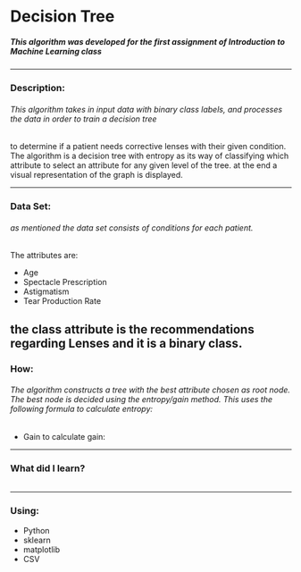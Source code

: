 # Decision Tree
##### This algorithm was developed for the first assignment of Introduction to Machine Learning class
---
### Description:
###### This algorithm takes in input data with binary class labels, and processes the data in order to train a decision tree 
to determine if a patient needs corrective lenses with their given condition. The algorithm is a decision tree with entropy as its
way of classifying which attribute to select an attribute for any given level of the tree. at the end a visual representation of the
graph is displayed.

---
### Data Set:
###### as mentioned the data set consists of conditions for each patient. 
The attributes are:
* Age
* Spectacle Prescription
* Astigmatism
* Tear Production Rate

the class attribute is the recommendations regarding Lenses and it is a binary class.
---
### How:
###### The algorithm constructs a tree with the best attribute chosen as root node. The best node is decided using the entropy/gain method. This uses the following formula to calculate entropy:
* Gain
to calculate gain:
---
### What did I learn?
###### 
---
### Using: 
* Python
* sklearn
* matplotlib
* CSV
